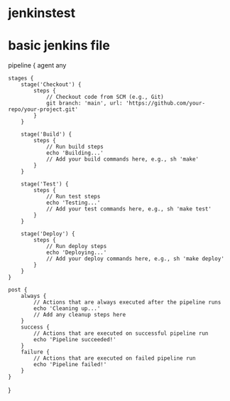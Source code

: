# jenkinstest
# basic jenkins file 
pipeline {
    agent any

    stages {
        stage('Checkout') {
            steps {
                // Checkout code from SCM (e.g., Git)
                git branch: 'main', url: 'https://github.com/your-repo/your-project.git'
            }
        }

        stage('Build') {
            steps {
                // Run build steps
                echo 'Building...'
                // Add your build commands here, e.g., sh 'make'
            }
        }

        stage('Test') {
            steps {
                // Run test steps
                echo 'Testing...'
                // Add your test commands here, e.g., sh 'make test'
            }
        }

        stage('Deploy') {
            steps {
                // Run deploy steps
                echo 'Deploying...'
                // Add your deploy commands here, e.g., sh 'make deploy'
            }
        }
    }

    post {
        always {
            // Actions that are always executed after the pipeline runs
            echo 'Cleaning up...'
            // Add any cleanup steps here
        }
        success {
            // Actions that are executed on successful pipeline run
            echo 'Pipeline succeeded!'
        }
        failure {
            // Actions that are executed on failed pipeline run
            echo 'Pipeline failed!'
        }
    }
}
